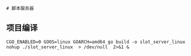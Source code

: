 `# 脚本服务器
`
##  项目编译
    CGO_ENABLED=0 GOOS=linux GOARCH=amd64 go build -o slot_server_linux
    nohup ./slot_server_linux  > /dev/null  2>&1 &
